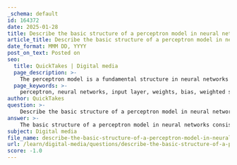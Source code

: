```yaml
---
_schema: default
id: 164372
date: 2025-01-28
title: Describe the basic structure of a perceptron model in neural networks.
article_title: Describe the basic structure of a perceptron model in neural networks.
date_format: MMM DD, YYYY
post_on_text: Posted on
seo:
  title: QuickTakes | Digital media
  page_description: >-
    The perceptron model is a fundamental structure in neural networks used for binary classification, consisting of an input layer, weights, bias, weighted sum, activation function, and output layer.
  page_keywords: >-
    perceptron, neural networks, input layer, weights, bias, weighted sum, activation function, binary classification, machine learning
author: QuickTakes
question: >-
    Describe the basic structure of a perceptron model in neural networks.
answer: >-
    The basic structure of a perceptron model in neural networks consists of several key components that work together to process input data and produce an output. Here are the main elements of a single-layer perceptron:\n\n1. **Input Layer**: The perceptron receives input signals from the external environment or other layers of the neural network. These inputs can be real numbers or binary values that represent the features or attributes of the data being processed.\n\n2. **Weights**: Each input is associated with a weight, which signifies the importance of that input in the decision-making process. Weights are adjustable parameters that are learned during the training phase of the perceptron.\n\n3. **Bias**: A bias term is added to the weighted sum of inputs to allow the model to shift the activation function. This helps the perceptron to better fit the data by providing an additional degree of freedom.\n\n4. **Weighted Sum**: The perceptron computes a weighted sum of the inputs, which is calculated as follows:\n   $$\n   z = \sum_{i=1}^{n} w_i x_i + b\n   $$\n   where $ w_i $ are the weights, $ x_i $ are the input values, and $ b $ is the bias.\n\n5. **Activation Function**: The weighted sum is then passed through an activation function, which determines the output of the perceptron. The most common activation function used in a perceptron is the step function, which outputs a binary value (0 or 1) based on whether the weighted sum exceeds a certain threshold.\n\n6. **Output Layer**: The final output of the perceptron is a single value that represents the classification of the input data into one of the two categories (binary classification).\n\nIn summary, a perceptron is a simple yet powerful model that serves as a fundamental building block for more complex neural networks. It is primarily used for binary classification tasks and is essential for understanding the principles behind more advanced machine learning techniques.
subject: Digital media
file_name: describe-the-basic-structure-of-a-perceptron-model-in-neural-networks.md
url: /learn/digital-media/questions/describe-the-basic-structure-of-a-perceptron-model-in-neural-networks
score: -1.0
---
```


&nbsp;